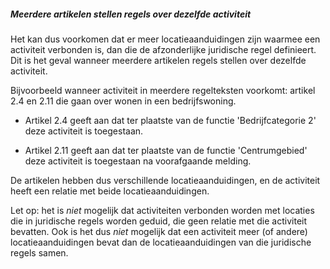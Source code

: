 ##### Meerdere artikelen stellen regels over dezelfde activiteit

Het kan dus voorkomen dat er meer locatieaanduidingen zijn waarmee een
activiteit verbonden is, dan die de afzonderlijke juridische regel definieert.
Dit is het geval wanneer meerdere artikelen regels stellen over dezelfde
activiteit.

Bijvoorbeeld wanneer activiteit in meerdere regelteksten voorkomt: artikel 2.4
en 2.11 die gaan over wonen in een bedrijfswoning.

-   Artikel 2.4 geeft aan dat ter plaatste van de functie 'Bedrijfcategorie 2'
    deze activiteit is toegestaan.

-   Artikel 2.11 geeft aan dat ter plaatste van de functie 'Centrumgebied' deze
    activiteit is toegestaan na voorafgaande melding.

De artikelen hebben dus verschillende locatieaanduidingen, en de activiteit
heeft een relatie met beide locatieaanduidingen.

Let op: het is *niet* mogelijk dat activiteiten verbonden worden met locaties
die in juridische regels worden geduid, die geen relatie met die activiteit
bevatten. Ook is het dus *niet* mogelijk dat een activiteit meer (of andere)
locatieaanduidingen bevat dan de locatieaanduidingen van die juridische regels
samen.
